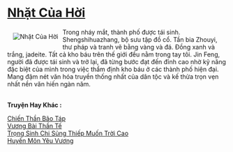 <a href="https://truyenwiki.net/nhat-cua-hoi.35359/" title="Nhặt Của Hời"><h1>Nhặt Của Hời</h1></a><div style="display:table"><img align="right" style="float: left; padding: 10px;" src="https://truyenwiki.net/a/img/str/src/35359.jpg" alt="Nhặt Của Hời">Trong nháy mắt, thành phố được tái sinh. Shengshihuazhang, bộ sưu tập đồ cổ. Tần bia Zhouyi, thư pháp và tranh vẽ bằng vàng và đá. Đồng xanh và trắng, jadeite. Tất cả kho báu trên thế giới đều nằm trong tay tôi. Jin Feng, người đã được tái sinh và trở lại, đã từng bước đạt đến đỉnh cao nhờ kỹ năng đặc biệt của mình trong việc thẩm định kho báu ở các thành phố hiện đại. Mang đậm nét văn hóa truyền thống nhất của dân tộc và kế thừa trọn vẹn nhất nền văn hiến ngàn năm.</div><p><br><b>Truyện Hay Khác :</b></p><a href="https://truyenwiki.net/chien-than-bao-tap.35078/" alt="Chiến Thần Bão Táp">Chiến Thần Bão Táp</a><br/><a href="https://sangtacviet.wordpress.com/2020/10/22/vuong-bai-than-te/" alt="Vương Bài Thần Tế">Vương Bài Thần Tế</a><br/><a href="https://sangtacviet.wordpress.com/2020/10/22/trong-sinh-chi-sung-thiep-muon-troi-cao/" alt="Trọng Sinh Chi Sủng Thiếp Muốn Trời Cao">Trọng Sinh Chi Sủng Thiếp Muốn Trời Cao</a><br/><a href="https://sangtacviet.wordpress.com/2020/10/22/huyen-mon-yeu-vuong/" alt="Huyền Môn Yêu Vương">Huyền Môn Yêu Vương</a><br/>